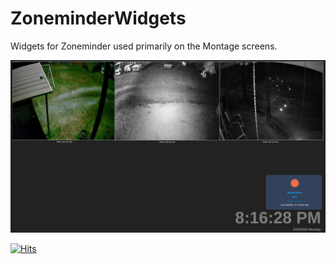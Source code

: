 # ZoneminderWidgets
Widgets for Zoneminder used primarily on the Montage screens.

![Example](https://github.com/Apezdr/ZoneminderWidgets/blob/main/screen-example.png?raw=true)

[![Hits](https://hits.seeyoufarm.com/api/count/incr/badge.svg?url=https%3A%2F%2Fgithub.com%2FApezdr%2FZoneminderWidgets&count_bg=%2379C83D&title_bg=%23555555&icon=node-dot-js.svg&icon_color=%23E7E7E7&title=views&edge_flat=false)](https://hits.seeyoufarm.com)
